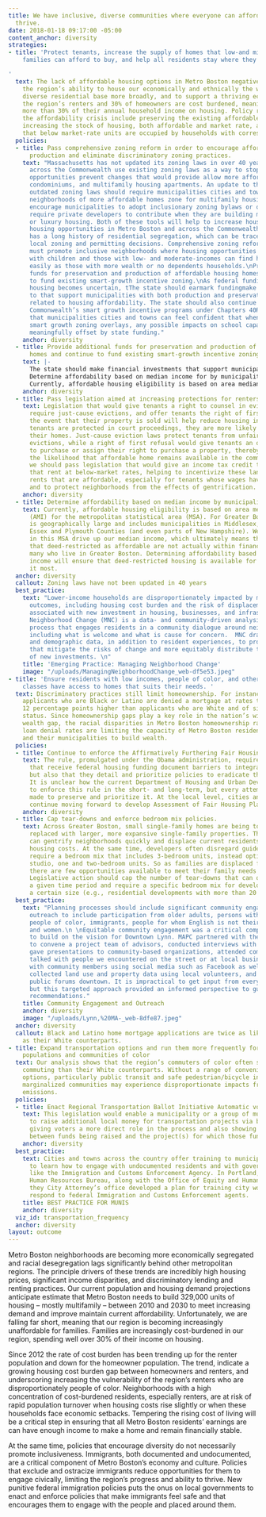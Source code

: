 ```yaml
---
title: We have inclusive, diverse communities where everyone can afford to live and
  thrive.
date: 2018-01-18 09:17:00 -05:00
content_anchor: diversity
strategies:
- title: 'Protect tenants, increase the supply of homes that low-and middle-income
    families can afford to buy, and help all residents stay where they live

'
  text: The lack of affordable housing options in Metro Boston negatively impacts
    the region’s ability to house our economically and ethnically the workforce and
    diverse residential base more broadly, and to support a thriving economy. Half
    the region’s renters and 30% of homeowners are cost burdened, meaning they spend
    more than 30% of their annual household income on housing. Policy responses to
    the affordability crisis include preserving the existing affordable housing supply,
    increasing the stock of housing, both affordable and market rate, and ensuring
    that below market-rate units are occupied by households with corresponding incomes.
  policies:
  - title: Pass comprehensive zoning reform in order to encourage affordable housing
      production and eliminate discriminatory zoning practices.
    text: "Massachusetts has not updated its zoning laws in over 40 years. Municipalities
      across the Commonwealth use existing zoning laws as a way to stop development
      opportunities prevent changes that would provide allow more affordable homes,
      condominiums, and multifamily housing apartments. An update to the Commonwealth’s
      outdated zoning laws should require municipalities cities and towns to create
      neighborhoods of more affordable homes zone for multifamily housing and should
      encourage municipalities to adopt inclusionary zoning bylaws or ordinances that
      require private developers to contribute when they are building market rate
      or luxury housing. Both of these tools will help to increase housing affordabilityle
      housing opportunities in Metro Boston and across the Commonwealth.  \nMassachusetts
      has a long history of residential segregation, which can be traced to restrictive
      local zoning and permitting decisions. Comprehensive zoning reform in Massachusetts
      must promote inclusive neighborhoods where housing opportunities for families
      with children and those with low- and moderate-incomes can find homes just as
      easily as those with more wealth or no dependents households.\nProvide additional
      funds for preservation and production of affordable housing homes and to continue
      to fund existing smart-growth incentive zoning.\nAs federal funding for affordable
      housing becomes uncertain, tThe state should earmark fundingmake financial investments
      to that support municipalities with both production and preservation targets
      related to housing affordability. The state should also continue to fund the
      Commonwealth’s smart growth incentive programs under Chapters 40R and 40S so
      that municipalities cities and towns can feel confident that when they implement
      smart growth zoning overlays, any possible impacts on school capacity will be
      meaningfully offset by state funding."
    anchor: diversity
  - title: Provide additional funds for preservation and production of affordable
      homes and continue to fund existing smart-growth incentive zoning.
    text: |-
      The state should make financial investments that support municipalities with both production and preservation targets related to housing affordability. The state should continue to fund the Commonwealth’s smart growth incentive programs under Chapters 40R and 40S so that cities and towns can feel confident that when they implement smart growth zoning overlays, possible impacts on school capacity will be meaningfully offset by state funding.
      Determine affordability based on median income for by municipality
      Currently, affordable housing eligibility is based on area median income (AMI) for the metropolitan statistical area (MSA). For Greater Boston, the MSA is geographically a large area thatand includes municipalities in Middlesex, Norfolk, Suffolk, Essex and Plymouth Counties (, and even parts of New Hampshire). Wealthy suburbs in this MSA drive up our median income, which ultimately means that most homes that much of the deed-restricted as affordable housing is are not actually affordable within financial reach of many of those who live in Greater Boston communities. Determining affordability based on local median income will ensure that deed-restricted housing is available for those who need it most.
    anchor: diversity
  - title: Pass legislation aimed at increasing protections for renters.
    text: Legislation that would give tenants a right to counsel in eviction proceedings,
      require just-cause evictions, and offer tenants the right of first refusal in
      the event that their property is sold will help reduce housing insecurity. When
      tenants are protected in court proceedings, they are more likely to remain in
      their homes. Just-cause eviction laws protect tenants from unfair or discriminatory
      evictions, while a right of first refusal would give tenants an opportunity
      to purchase or assign their right to purchase a property, thereby increasing
      the likelihood that affordable home remains available in the community. Additionally,
      we should pass legislation that would give an income tax credit to landlords
      that rent at below-market rates, helping to incentivize these landlords to maintain
      rents that are affordable, especially for tenants whose wages have not increased,
      and to protect neighborhoods from the effects of gentrification.
    anchor: diversity
  - title: Determine affordability based on median income by municipality
    text: Currently, affordable housing eligibility is based on area median income
      (AMI) for the metropolitan statistical area (MSA). For Greater Boston, the MSA
      is geographically large and includes municipalities in Middlesex, Norfolk, Suffolk,
      Essex and Plymouth Counties (and even parts of New Hampshire). Wealthy suburbs
      in this MSA drive up our median income, which ultimately means that most homes
      that deed-restricted as affordable are not actually within financial reach of
      many who live in Greater Boston. Determining affordability based on local median
      income will ensure that deed-restricted housing is available for those who need
      it most.
  anchor: diversity
  callout: Zoning laws have not been updated in 40 years
  best_practice:
    text: "Lower-income households are disproportionately impacted by more negative
      outcomes, including housing cost burden and the risk of displacement, that are
      associated with new investment in housing, businesses, and infrastructure. Managing
      Neighborhood Change (MNC) is a data- and community-driven analysis and visioning
      process that engages residents in a community dialogue around neighborhood change,
      including what is welcome and what is cause for concern.  MNC draws on housing
      and demographic data, in addition to resident experiences, to provide strategies
      that mitigate the risks of change and more equitably distribute the benefits
      of new investments. \n"
    title: 'Emerging Practice: Managing Neighborhood Change'
    image: "/uploads/ManagingNeighborhoodChange_web-df5e53.jpeg"
- title: 'Ensure residents with low incomes, people of color, and other protected
    classes have access to homes that suits their needs. '
  text: Discriminatory practices still limit homeownership. For instance, high-income
    applicants who are Black or Latino are denied a mortgage at rates that are 7 to
    12 percentage points higher than applicants who are White and of similar economic
    status. Since homeownership gaps play a key role in the nation’s widening racial
    wealth gap, the racial disparities in Metro Boston homeownership rates and home
    loan denial rates are limiting the capacity of Metro Boston residents of color
    and their municipalities to build wealth.
  policies:
  - title: Continue to enforce the Affirmatively Furthering Fair Housing rule.
    text: The rule, promulgated under the Obama administration, required that jurisdictions
      that receive federal housing funding document barriers to integration and opportunity,
      but also that they detail and prioritize policies to eradicate these barriers.
      It is unclear how the current Department of Housing and Urban Development plans
      to enforce this rule in the short- and long-term, but every attempt should be
      made to preserve and prioritize it. At the local level, cities and towns should
      continue moving forward to develop Assessment of Fair Housing Plans.
    anchor: diversity
  - title: Cap tear-downs and enforce bedroom mix policies.
    text: Across Greater Boston, small single-family homes are being torn down and
      replaced with larger, more expansive single-family properties. The new homes
      can gentrify neighborhoods quickly and displace current residents due to rising
      housing costs. At the same time, developers often disregard guidelines that
      require a bedroom mix that includes 3-bedroom units, instead opting to build
      studio, one and two-bedroom units. So as families are displaced from one neighborhood,
      there are few opportunities available to meet their family needs in others.
      Legislative action should cap the number of tear-downs that can occur within
      a given time period and require a specific bedroom mix for developments above
      a certain size (e.g., residential developments with more than 20 units).
  best_practice:
    text: "Planning processes should include significant community engagement and
      outreach to include participation from older adults, persons with disabilities,
      people of color, immigrants, people for whom English is not their primary language,
      and women.\n \nEquitable community engagement was a critical component of efforts
      to build on the vision for Downtown Lynn. MAPC partnered with the city of Lynn
      to convene a project team of advisors, conducted interviews with community leaders,
      gave presentations to community-based organizations, attended community events,
      talked with people we encountered on the street or at local businesses, interacted
      with community members using social media such as Facebook as well as via email,
      collected land use and property data using local volunteers, and hosted two
      public forums downtown. It is impractical to get input from every single resident,
      but this targeted approach provided an informed perspective to guide planning
      recommendations."
    title: Community Engagement and Outreach
    anchor: diversity
    image: "/uploads/Lynn,%20MA-_web-8dfe87.jpeg"
  anchor: diversity
  callout: Black and Latino home mortgage applications are twice as likely to be denied
    as their White counterparts.
- title: Expand transportation options and run them more frequently for underserved
    populations and communities of color
  text: Our analysis shows that the region’s commuters of color often spend longer
    commuting than their White counterparts. Without a range of convenient transportation
    options, particularly public transit and safe pedestrian/bicycle infrastructure,
    marginalized communities may experience disproportionate impacts from vehicular
    emissions.
  policies:
  - title: Enact Regional Transportation Ballot Initiative Automatic voter registration
    text: This legislation would enable a municipality or a group of municipalities
      to raise additional local money for transportation projects via ballot initiatives,
      giving voters a more direct role in the process and also showing a clearer correlation
      between funds being raised and the project(s) for which those funds are used.
    anchor: diversity
  best_practice:
    text: Cities and towns across the country offer training to municipal employees
      to learn how to engage with undocumented residents and with government agencies
      like the Immigration and Customs Enforcement Agency. In Portland, Oregon the
      Human Resources Bureau, along with the Office of Equity and Human Rights and
      they City Attorney’s office developed a plan for training city workers how to
      respond to federal Immigration and Customs Enforcement agents.
    title: BEST PRACTICE FOR MUNIS
    anchor: diversity
  viz_id: transportation_frequency
  anchor: diversity
layout: outcome
---
```


Metro Boston neighborhoods are becoming more economically segregated and racial desegregation lags significantly behind other metropolitan regions. The principle drivers of these trends are incredibly high housing prices, significant income disparities, and discriminatory lending and renting practices. Our current population and housing demand projections anticipate estimate that Metro Boston needs to build 329,000 units of housing – mostly multifamily – between 2010 and 2030 to meet increasing demand and improve maintain current affordability. Unfortunately, we are falling far short, meaning that our region is becoming increasingly unaffordable for families. Families are increasingly cost-burdened in our region, spending well over 30% of their income on housing. 

Since 2012 the rate of cost burden has been trending up for the renter population and down for the homeowner population. The trend, indicate a growing housing cost burden gap between homeowners and renters, and underscoring increasing the vulnerability of the region’s renters who are disproportionately people of color. Neighborhoods with a high concentration of cost-burdened residents, especially renters, are at risk of rapid population turnover when housing costs rise slightly or when these households face economic setbacks. Tempering the rising cost of living will be a critical step in ensuring that all Metro Boston residents’ earnings are  can have enough income to make a home and remain financially stable. 

At the same time, policies that encourage diversity do not necessarily promote inclusiveness. Immigrants, both documented and undocumented, are a critical component of Metro Boston’s economy and culture. Policies that exclude and ostracize immigrants reduce opportunities for them to engage civically, limiting the region’s progress and ability to thrive. New punitive federal immigration policies puts the onus on local governments to enact and enforce policies that make immigrants feel safe and that encourages them to engage with the people and placed around them. 
